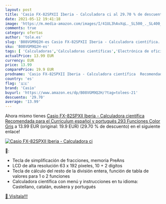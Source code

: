 ```yaml
---
layout: post
title: 'Casio FX-82SPXII Iberia - Calculadora ci al 29.70 % de descuento'
date: 2021-05-12 19:41:18
image: 'https://m.media-amazon.com/images/I/41UL3hAvXqL._SL500_._SL400_.jpg'
comments: true
category: ofertas
author: 'tole.es'
slug: 'B08VGM9Q2H-es Casio FX-82SPXII Iberia - Calculadora científica...'
sku: 'B08VGM9Q2H-es'
tags: [ 'Calculadoras','Calculadoras científicas','Electrónica de oficina','Oficina y papelería','calculadora','casio', ]
actualPrice: 13.99 EUR
currency: EUR
price: 13.99
comparePrice: 19.9 EUR
prodname: 'Casio FX-82SPXII Iberia - Calculadora científica  Recomendada para el Curriculum español y portugués  293 Funciones  Color Gris'
country: 'es'
flag: '🇪🇸'
brand: 'Casio'
buyurl: 'https://www.amazon.es/dp/B08VGM9Q2H/?tag=tolees-21'
descuento: '29.70'
average: '13.99'
---
```


Ahora mismo tienes [Casio FX-82SPXII Iberia - Calculadora científica  Recomendada para el Curriculum español y portugués  293 Funciones  Color Gris](https://www.amazon.es/dp/B08VGM9Q2H/?tag=tolees-21) a 13.99 EUR (original: 19.9 EUR) (29.70 %  de descuento) en el siguiente enlace!

[![Casio FX-82SPXII Iberia - Calculadora ci](https://m.media-amazon.com/images/I/41UL3hAvXqL._SL500_._SL400_.jpg)](https://www.amazon.es/dp/B08VGM9Q2H/?tag=tolees-21)

🔎:

- Tecla de simplificación de fracciones, memoria PreAns
- LCD de alta resolución 63 x 192 píxeles, 10 + 2 dígitos
- Tecla de cálculo del resto de la división entera, función de tabla de valores para 1 o 2 funciones
- Calculadora científica con menú y instrucciones en tu idioma: Castellano, catalán, euskera y portugués

[🛒 Visítala!!!](https://www.amazon.es/dp/B08VGM9Q2H/?tag=tolees-21)
